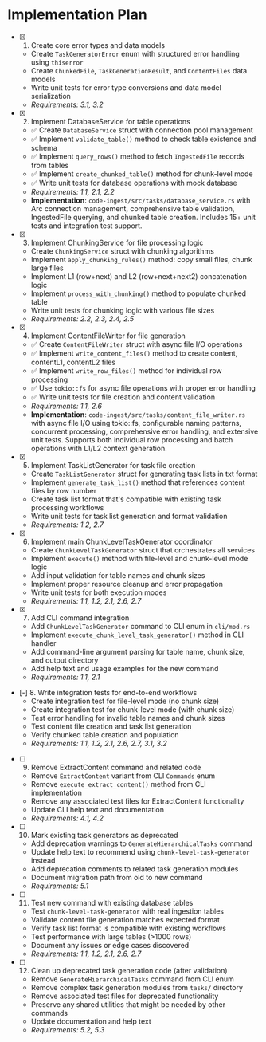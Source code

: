 # Implementation Plan

- [x] 1. Create core error types and data models
  - Create `TaskGeneratorError` enum with structured error handling using `thiserror`
  - Create `ChunkedFile`, `TaskGenerationResult`, and `ContentFiles` data models
  - Write unit tests for error type conversions and data model serialization
  - _Requirements: 3.1, 3.2_

- [x] 2. Implement DatabaseService for table operations
  - ✅ Create `DatabaseService` struct with connection pool management
  - ✅ Implement `validate_table()` method to check table existence and schema
  - ✅ Implement `query_rows()` method to fetch `IngestedFile` records from tables
  - ✅ Implement `create_chunked_table()` method for chunk-level mode
  - ✅ Write unit tests for database operations with mock database
  - _Requirements: 1.1, 2.1, 2.2_
  - **Implementation**: `code-ingest/src/tasks/database_service.rs` with Arc<PgPool> connection management, comprehensive table validation, IngestedFile querying, and chunked table creation. Includes 15+ unit tests and integration test support.

- [x] 3. Implement ChunkingService for file processing logic
  - Create `ChunkingService` struct with chunking algorithms
  - Implement `apply_chunking_rules()` method: copy small files, chunk large files
  - Implement L1 (row+next) and L2 (row+next+next2) concatenation logic
  - Implement `process_with_chunking()` method to populate chunked table
  - Write unit tests for chunking logic with various file sizes
  - _Requirements: 2.2, 2.3, 2.4, 2.5_

- [x] 4. Implement ContentFileWriter for file generation
  - ✅ Create `ContentFileWriter` struct with async file I/O operations
  - ✅ Implement `write_content_files()` method to create content, contentL1, contentL2 files
  - ✅ Implement `write_row_files()` method for individual row processing
  - ✅ Use `tokio::fs` for async file operations with proper error handling
  - ✅ Write unit tests for file creation and content validation
  - _Requirements: 1.1, 2.6_
  - **Implementation**: `code-ingest/src/tasks/content_file_writer.rs` with async file I/O using tokio::fs, configurable naming patterns, concurrent processing, comprehensive error handling, and extensive unit tests. Supports both individual row processing and batch operations with L1/L2 context generation.

- [x] 5. Implement TaskListGenerator for task file creation
  - Create `TaskListGenerator` struct for generating task lists in txt format
  - Implement `generate_task_list()` method that references content files by row number
  - Create task list format that's compatible with existing task processing workflows
  - Write unit tests for task list generation and format validation
  - _Requirements: 1.2, 2.7_

- [x] 6. Implement main ChunkLevelTaskGenerator coordinator
  - Create `ChunkLevelTaskGenerator` struct that orchestrates all services
  - Implement `execute()` method with file-level and chunk-level mode logic
  - Add input validation for table names and chunk sizes
  - Implement proper resource cleanup and error propagation
  - Write unit tests for both execution modes
  - _Requirements: 1.1, 1.2, 2.1, 2.6, 2.7_

- [x] 7. Add CLI command integration
  - Add `ChunkLevelTaskGenerator` command to CLI enum in `cli/mod.rs`
  - Implement `execute_chunk_level_task_generator()` method in CLI handler
  - Add command-line argument parsing for table name, chunk size, and output directory
  - Add help text and usage examples for the new command
  - _Requirements: 1.1, 2.1_

- [-] 8. Write integration tests for end-to-end workflows
  - Create integration test for file-level mode (no chunk size)
  - Create integration test for chunk-level mode (with chunk size)
  - Test error handling for invalid table names and chunk sizes
  - Test content file creation and task list generation
  - Verify chunked table creation and population
  - _Requirements: 1.1, 1.2, 2.1, 2.6, 2.7, 3.1, 3.2_

- [ ] 9. Remove ExtractContent command and related code
  - Remove `ExtractContent` variant from CLI `Commands` enum
  - Remove `execute_extract_content()` method from CLI implementation
  - Remove any associated test files for ExtractContent functionality
  - Update CLI help text and documentation
  - _Requirements: 4.1, 4.2_

- [ ] 10. Mark existing task generators as deprecated
  - Add deprecation warnings to `GenerateHierarchicalTasks` command
  - Update help text to recommend using `chunk-level-task-generator` instead
  - Add deprecation comments to related task generation modules
  - Document migration path from old to new command
  - _Requirements: 5.1_

- [ ] 11. Test new command with existing database tables
  - Test `chunk-level-task-generator` with real ingestion tables
  - Validate content file generation matches expected format
  - Verify task list format is compatible with existing workflows
  - Test performance with large tables (>1000 rows)
  - Document any issues or edge cases discovered
  - _Requirements: 1.1, 1.2, 2.1, 2.6, 2.7_

- [ ] 12. Clean up deprecated task generation code (after validation)
  - Remove `GenerateHierarchicalTasks` command from CLI enum
  - Remove complex task generation modules from `tasks/` directory
  - Remove associated test files for deprecated functionality
  - Preserve any shared utilities that might be needed by other commands
  - Update documentation and help text
  - _Requirements: 5.2, 5.3_